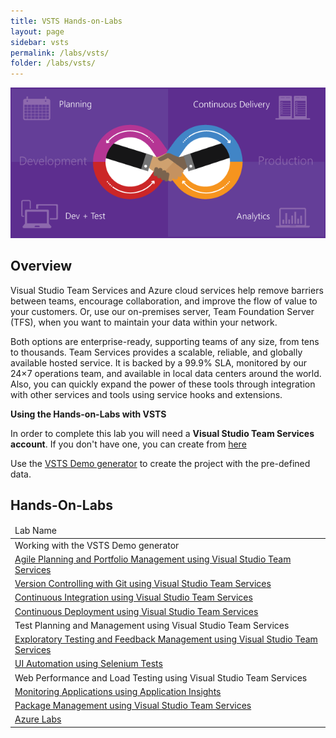 ```yaml
---
title: VSTS Hands-on-Labs 
layout: page
sidebar: vsts
permalink: /labs/vsts/
folder: /labs/vsts/
---
```



<img src="agile/images/alm.png" />

## Overview

Visual Studio Team Services and Azure cloud services help remove barriers between teams, encourage collaboration, and improve the flow of value to your customers.
Or, use our on-premises server, Team Foundation Server (TFS), when you want to maintain your data within your network.

Both options are enterprise-ready, supporting teams of any size, from tens to thousands. Team Services provides a scalable, reliable, and globally available
hosted service. It is backed by a 99.9% SLA, monitored by our 24×7 operations team, and available in local data centers around the world.
Also, you can quickly expand the power of these tools through integration with other services and tools using service hooks and extensions.


**Using the Hands-on-Labs with VSTS**

In order to complete this lab you will need a **Visual Studio Team Services account**. If you don't have one, you can create from <a href="https://www.visualstudio.com/">here</a>

Use the <a href="" >VSTS Demo generator</a> to create the project with the pre-defined data.


## Hands-On-Labs

<table width="100%">
<thead><td>
Lab Name
</td>
</thead>
<tr><td>Working with the VSTS Demo generator</td></tr>
<tr><td><a href="agile/">Agile Planning and Portfolio Management using Visual Studio Team Services</a></td></tr>
<tr><td><a href="git/">Version Controlling with Git using Visual Studio Team Services</a></td></tr>
<tr><td><a href="continuousintegration/">Continuous Integration using Visual Studio Team Services</a></td></tr>
<tr><td><a href="continuousdeployment/">Continuous Deployment using Visual Studio Team Services</a></td></tr>
<tr><td><a hrf="manualtesting/">Test Planning and Management using Visual Studio Team Services</a></td></tr>
<tr><td><a href="exploratorytesting/">Exploratory Testing and Feedback Management using Visual Studio Team Services</a></td></tr>
<tr><td><a href="selenium/">UI Automation using Selenium Tests</a></td></tr>
<tr><td>Web Performance and Load Testing using Visual Studio Team Services</td></tr>
<tr><td><a href="monitor/">Monitoring Applications using Application Insights</a></td></tr>
<tr><td><a href="packagemanagement/">Package Management using Visual Studio Team Services</a></td></tr>
<tr><td><a href="azurelabs/">Azure Labs</a></td></tr>
</table>

